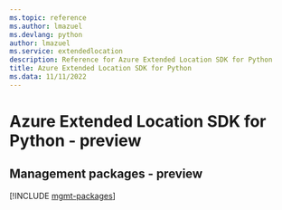 ```yaml
---
ms.topic: reference
ms.author: lmazuel
ms.devlang: python
author: lmazuel
ms.service: extendedlocation
description: Reference for Azure Extended Location SDK for Python
title: Azure Extended Location SDK for Python
ms.data: 11/11/2022
---
```

# Azure Extended Location SDK for Python - preview

## Management packages - preview
[!INCLUDE [mgmt-packages](extended-location-mgmt-index.md)]